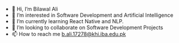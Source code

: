 - 👋 Hi, I’m Bilawal Ali
- 👀 I’m interested in Software Development and Artificial Intelligence
- 🌱 I’m currently learning React Native and NLP. 
- 💞️ I’m looking to collaborate on Software Development Projects
- 📫 How to reach me b.ali.17278@khi.iba.edu.pk
<!---
marxbilal/marxbilal is a ✨ special ✨ repository because its `README.md` (this file) appears on your GitHub profile.
You can click the Preview link to take a look at your changes.
--->
